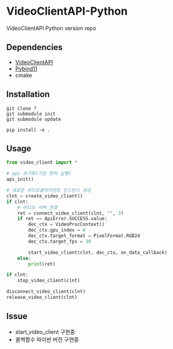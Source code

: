 # VideoClientAPI-Python

VideoClientAPI Python version repo

## Dependencies

* [VideoClientAPI](git@github.com:PXScope/VideoClientAPI.git)
* [Pybind11](https://github.com/pybind/pybind11.git)
* cmake

## Installation
```shell
git clone ?
git submodule init
git submodule update
```
```shell
pip install -e .
```

## Usage
```python
from video_client import *

# api 초기화(가장 먼저 실행)
api_init()

# 새로운 비디오클라이언트 인스턴스 생성
clnt = create_video_client()
if clnt:
    # 비디오 서버 연결
    ret = connect_video_client(clnt, "", 3)
    if ret == ApiError.SUCCESS.value:
        dec_ctx = VideoProcContext()
        dec_ctx.gpu_index = 0
        dec_ctx.target_format = PixelFormat.RGB24
        dec_ctx.target_fps = 30

        start_video_client(clnt, dec_ctx, on_data_callback)
    else:
        print(ret)

if clnt:
    stop_video_client(clnt)

disconnect_video_client(clnt)
release_video_client(clnt)
```
## Issue
* start_video_client 구현중
* 콜백함수 파이썬 버전 구현중